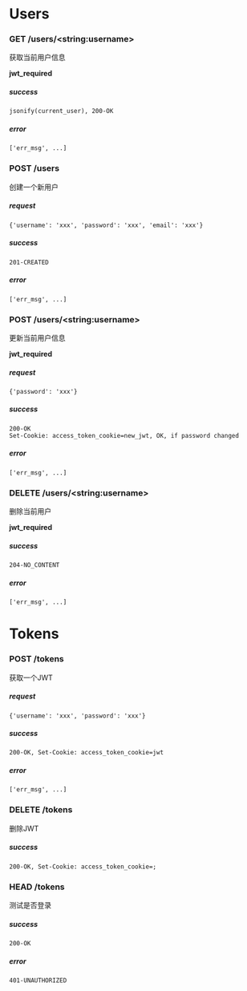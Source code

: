 # Users

### GET /users/\<string:username\>

获取当前用户信息

**jwt_required**

##### success

```
jsonify(current_user), 200-OK
```

##### error

```
['err_msg', ...]
```

### POST /users

创建一个新用户

##### request

```
{'username': 'xxx', 'password': 'xxx', 'email': 'xxx'}
```

##### success

```
201-CREATED
```

##### error

```
['err_msg', ...]
```

### POST /users/\<string:username\>

更新当前用户信息

**jwt_required**

##### request

```
{'password': 'xxx'}
```

##### success

```
200-OK
Set-Cookie: access_token_cookie=new_jwt, OK, if password changed
```

##### error

```
['err_msg', ...]
```

### DELETE /users/\<string:username\>

删除当前用户

**jwt_required**

##### success

```
204-NO_CONTENT
```

##### error

```
['err_msg', ...]
```

# Tokens

### POST /tokens

获取一个JWT

##### request

```
{'username': 'xxx', 'password': 'xxx'}
```

##### success

```
200-OK, Set-Cookie: access_token_cookie=jwt
```

##### error

```
['err_msg', ...]
```

### DELETE /tokens

删除JWT

##### success

```
200-OK, Set-Cookie: access_token_cookie=;
```

### HEAD /tokens

测试是否登录

##### success

```
200-OK
```

##### error

```
401-UNAUTHORIZED
```
